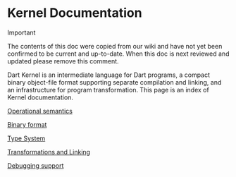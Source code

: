 # Kernel Documentation

> [!IMPORTANT]
> The contents of this doc were copied from our wiki and have not yet been
> confirmed to be current and up-to-date. When this doc is next reviewed and
> updated please remove this comment.

Dart Kernel is an intermediate language for Dart programs, a compact binary object-file format supporting separate compilation and linking, and an infrastructure for program transformation.  This page is an index of Kernel documentation.

[Operational semantics](https://github.com/dart-lang/sdk/wiki/Kernel-Operational-Semantics)

[Binary format](https://github.com/dart-lang/sdk/blob/master/pkg/kernel/binary.md)

[Type System](https://github.com/dart-lang/sdk/wiki/Kernel-Type-System)

[Transformations and Linking](https://github.com/dart-lang/sdk/wiki/Kernel-Transformations)

[Debugging support](https://github.com/dart-lang/sdk/wiki/Kernel-Debugging-Support)